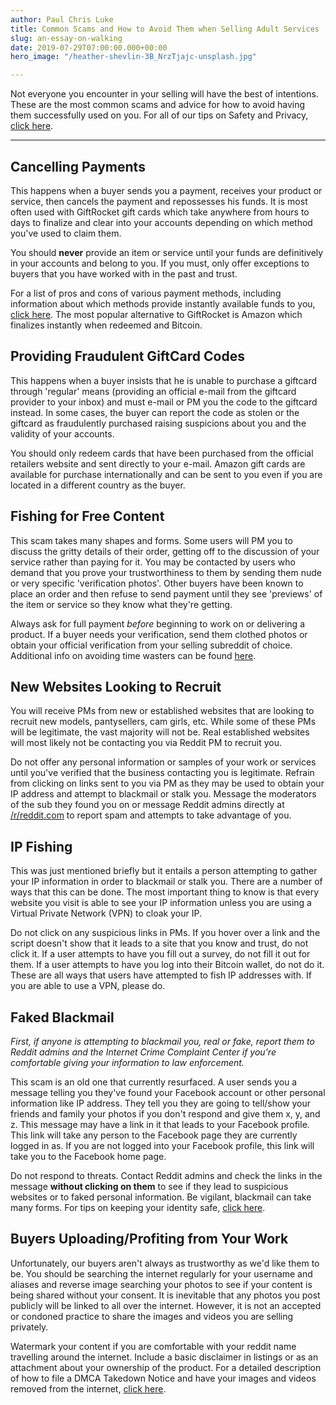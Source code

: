 ```yaml
---
author: Paul Chris Luke
title: Common Scams and How to Avoid Them when Selling Adult Services
slug: an-essay-on-walking
date: 2019-07-29T07:00:00.000+00:00
hero_image: "/heather-shevlin-3B_NrzTjajc-unsplash.jpg"

---
```

Not everyone you encounter in your selling will have the best of intentions. These are the most common scams and advice for how to avoid having them successfully used on you. For all of our tips on Safety and Privacy, [click here](https://old.reddit.com/r/sellercirclestage/w/safety).

***

## Cancelling Payments

This happens when a buyer sends you a payment, receives your product or service, then cancels the payment and repossesses his funds. It is most often used with GiftRocket gift cards which take anywhere from hours to days to finalize and clear into your accounts depending on which method you've used to claim them.

You should **never** provide an item or service until your funds are definitively in your accounts and belong to you. If you must, only offer exceptions to buyers that you have worked with in the past and trust.

For a list of pros and cons of various payment methods, including information about which methods provide instantly available funds to you, [click here](https://old.reddit.com/r/sellercirclestage/w/paymentmethods). The most popular alternative to GiftRocket is Amazon which finalizes instantly when redeemed and Bitcoin.

## Providing Fraudulent GiftCard Codes

This happens when a buyer insists that he is unable to purchase a giftcard through 'regular' means (providing an official e-mail from the giftcard provider to your inbox) and must e-mail or PM you the code to the giftcard instead. In some cases, the buyer can report the code as stolen or the giftcard as fraudulently purchased raising suspicions about you and the validity of your accounts.

You should only redeem cards that have been purchased from the official retailers website and sent directly to your e-mail. Amazon gift cards are available for purchase internationally and can be sent to you even if you are located in a different country as the buyer.

## Fishing for Free Content

This scam takes many shapes and forms. Some users will PM you to discuss the gritty details of their order, getting off to the discussion of your service rather than paying for it. You may be contacted by users who demand that you prove your trustworthiness to them by sending them nude or very specific 'verification photos'. Other buyers have been known to place an order and then refuse to send payment until they see 'previews' of the item or service so they know what they're getting.

Always ask for full payment _before_ beginning to work on or delivering a product. If a buyer needs your verification, send them clothed photos or obtain your official verification from your selling subreddit of choice. Additional info on avoiding time wasters can be found [here](https://redd.it/dal3vj).

## New Websites Looking to Recruit

You will receive PMs from new or established websites that are looking to recruit new models, pantysellers, cam girls, etc. While some of these PMs will be legitimate, the vast majority will not be. Real established websites will most likely not be contacting you via Reddit PM to recruit you.

Do not offer any personal information or samples of your work or services until you've verified that the business contacting you is legitimate. Refrain from clicking on links sent to you via PM as they may be used to obtain your IP address and attempt to blackmail or stalk you. Message the moderators of the sub they found you on or message Reddit admins directly at [/r/reddit.com](https://old.reddit.com/r/reddit.com) to report spam and attempts to take advantage of you.

## IP Fishing

This was just mentioned briefly but it entails a person attempting to gather your IP information in order to blackmail or stalk you. There are a number of ways that this can be done. The most important thing to know is that every website you visit is able to see your IP information unless you are using a Virtual Private Network (VPN) to cloak your IP.

Do not click on any suspicious links in PMs. If you hover over a link and the script doesn't show that it leads to a site that you know and trust, do not click it. If a user attempts to have you fill out a survey, do not fill it out for them. If a user attempts to have you log into their Bitcoin wallet, do not do it. These are all ways that users have attempted to fish IP addresses with. If you are able to use a VPN, please do.

## Faked Blackmail

_First, if anyone is attempting to blackmail you, real or fake, report them to Reddit admins and the Internet Crime Complaint Center if you're comfortable giving your information to law enforcement._

This scam is an old one that currently resurfaced. A user sends you a message telling you they've found your Facebook account or other personal information like IP address. They tell you they are going to tell/show your friends and family your photos if you don't respond and give them x, y, and z. This message may have a link in it that leads to your Facebook profile. This link will take any person to the Facebook page they are currently logged in as. If you are not logged into your Facebook profile, this link will take you to the Facebook home page.

Do not respond to threats. Contact Reddit admins and check the links in the message **without clicking on them** to see if they lead to suspicious websites or to faked personal information. Be vigilant, blackmail can take many forms. For tips on keeping your identity safe, [click here](https://old.reddit.com/r/sellercirclestage/w/safety).

## Buyers Uploading/Profiting from Your Work

Unfortunately, our buyers aren't always as trustworthy as we'd like them to be. You should be searching the internet regularly for your username and aliases and reverse image searching your photos to see if your content is being shared without your consent. It is inevitable that any photos you post publicly will be linked to all over the internet. However, it is not an accepted or condoned practice to share the images and videos you are selling privately.

Watermark your content if you are comfortable with your reddit name travelling around the internet. Include a basic disclaimer in listings or as an attachment about your ownership of the product. For a detailed description of how to file a DMCA Takedown Notice and have your images and videos removed from the internet, [click here](https://old.reddit.com/r/sellercirclestage/w/dmca).